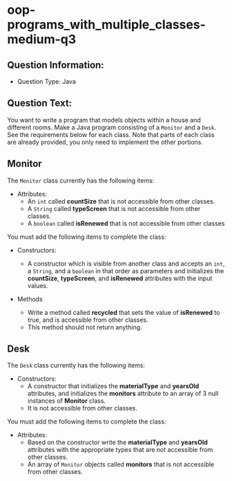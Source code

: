 # oop-programs_with_multiple_classes-medium-q3

## Question Information:

- Question Type: Java

## Question Text:

You want to write a program that models objects within a house and different rooms. Make a Java program
consisting of a `Monitor` and a `Desk`. See the requirements below for each class. Note that parts of each class are
already provided, you only need to implement the other portions.

## Monitor

The `Monitor` class currently has the following items:

- Attributes:
    - An `int` called **countSize** that is not accessible from other classes.
    - A `String` called **typeScreen** that is not accessible from other classes.
    - A `boolean` called **isRenewed** that is not accessible from other classes

You must add the following items to complete the class:

- Constructors:
    - A constructor which is visible from another class and accepts an `int`, a `String`, and a `boolean`
      in that order as parameters and initializes the **countSize**,  **typeScreen**,
      and **isRenewed** attributes with the input values.

- Methods
    - Write a method called **recycled** that sets the value of **isRenewed** to true, and is accessible from other
      classes.
    - This method should not return anything.

## Desk

The `Desk` class currently has the following items:

- Constructors:
    - A constructor that initializes the **materialType** and **yearsOld** attributes, and initializes the
      **monitors** attribute to an array of 3 null instances of **Monitor** class.
    - It is not accessible from other classes.

You must add the following items to complete the class:

- Attributes:
    - Based on the constructor write the **materialType** and **yearsOld** attributes with
      the appropriate types that are not accessible from other classes.
    - An array of `Monitor` objects called **monitors** that is not accessible from other classes.
  